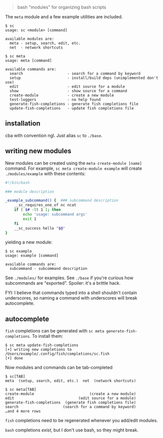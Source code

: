 > bash "modules" for organizing bash scripts

The `meta` module and a few example utilities are included.
```
$ sc
usage: sc <module> [command]

available modules are:
  meta - setup, search, edit, etc.
  net  - network shortcuts

$ sc meta
usage: meta [command]

available commands are:
  search                    - search for a command by keyword
  setup                     - install/build deps (unimplemented don't use)
  edit                      - edit source for a module
  show                      - show source for a command
  create-module             - create a new module
  test-loggers              - no help found
  generate-fish-completions - generate fish completions file
  update-fish-completions   - update fish completions file
```

## installation
cba with convention ngl. Just alias `sc` to `./base`.

## writing new modules
New modules can be created using the `meta create-module [name]` command. For
example, `sc meta create-module example` will create `./modules/example` with
these contents:

```bash
#!/bin/bash

### module description

_example_subcommand() {  ### subcommand description
    __sc_requires_one_of nc ncat
    if [ $# -lt 1 ]; then
        echo 'usage: subcommand args'
        exit 1
    fi
    __sc_success hello "$@"
}
```

yielding a new module:
```
$ sc example
usage: example [command]

available commands are:
  subcommand - subcommand description
```

See `./modules/` for examples. See `./base` if you're curious how subcommands
are "exported". Spoiler: it's a brittle hack.

FYI: I believe that commands typed into a shell shouldn't contain underscores,
so naming a command with underscores will break autocomplete.

## autocomplete
`fish` completions can be generated with `sc meta generate-fish-completions`.
To install them:
```
$ sc meta update-fish-completions
[+] writing new completions to /Users/example/.config/fish/completions/sc.fish
[+] done
```

Now modules and commands can be tab-completed
```
$ sc[TAB]
meta  (setup, search, edit, etc.)  net  (network shortcuts)

$ sc meta[TAB]
create-module                         (create a new module)
edit                             (edit source for a module)
generate-fish-completions  (generate fish completions file)
search                    (search for a command by keyword)
…and 4 more rows
```

`fish` completions need to be regenerated whenever you add/edit modules.

`bash` completions _exist_, but I don't use bash, so they might break.

